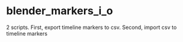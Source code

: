 # blender_markers_i_o
2 scripts. First, export timeline markers to csv. Second, import csv to timeline markers
